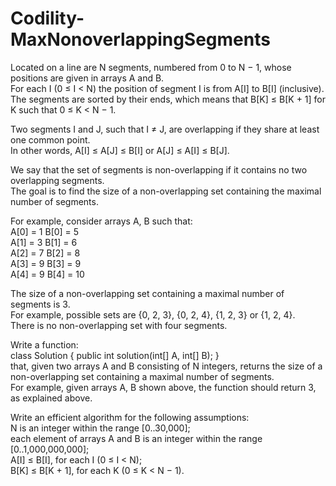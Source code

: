 # Codility-MaxNonoverlappingSegments
Located on a line are N segments, numbered from 0 to N − 1, whose positions are given in arrays A and B.</br>
For each I (0 ≤ I < N) the position of segment I is from A[I] to B[I] (inclusive).</br>
The segments are sorted by their ends, which means that B[K] ≤ B[K + 1] for K such that 0 ≤ K < N − 1.

Two segments I and J, such that I ≠ J, are overlapping if they share at least one common point.</br> 
In other words, A[I] ≤ A[J] ≤ B[I] or A[J] ≤ A[I] ≤ B[J].

We say that the set of segments is non-overlapping if it contains no two overlapping segments.</br> 
The goal is to find the size of a non-overlapping set containing the maximal number of segments.

For example, consider arrays A, B such that:</br>
A[0] = 1    B[0] = 5</br>
A[1] = 3    B[1] = 6</br>
A[2] = 7    B[2] = 8</br>
A[3] = 9    B[3] = 9</br>
A[4] = 9    B[4] = 10
             
The size of a non-overlapping set containing a maximal number of segments is 3.</br> 
For example, possible sets are {0, 2, 3}, {0, 2, 4}, {1, 2, 3} or {1, 2, 4}.  
There is no non-overlapping set with four segments.

Write a function:</br>
class Solution { public int solution(int[] A, int[] B); }</br>
that, given two arrays A and B consisting of N integers, returns the size of a non-overlapping set containing a maximal number of segments.</br>
For example, given arrays A, B shown above, the function should return 3, as explained above.

Write an efficient algorithm for the following assumptions:</br>
N is an integer within the range [0..30,000];</br>
each element of arrays A and B is an integer within the range [0..1,000,000,000];</br>
A[I] ≤ B[I], for each I (0 ≤ I < N);</br>
B[K] ≤ B[K + 1], for each K (0 ≤ K < N − 1).
